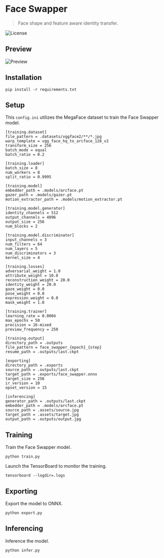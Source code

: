 Face Swapper
============

> Face shape and feature aware identity transfer.

![License](https://img.shields.io/badge/license-ResearchRAIL--MS-red)


Preview
-------

![Preview](https://raw.githubusercontent.com/facefusion/facefusion-labs/next/.github/previews/face_swapper.png?sanitize=true)


Installation
------------

```
pip install -r requirements.txt
```


Setup
-----

This `config.ini` utilizes the MegaFace dataset to train the Face Swapper model.

```
[training.dataset]
file_pattern = .datasets/vggface2/**/*.jpg
warp_template = vgg_face_hq_to_arcface_128_v2
transform_size = 256
batch_mode = equal
batch_ratio = 0.2
```

```
[training.loader]
batch_size = 8
num_workers = 8
split_ratio = 0.9995
```

```
[training.model]
embedder_path = .models/arcface.pt
gazer_path = .models/gazer.pt
motion_extractor_path = .models/motion_extractor.pt
```

```
[training.model.generator]
identity_channels = 512
output_channels = 4096
output_size = 256
num_blocks = 2
```

```
[training.model.discriminator]
input_channels = 3
num_filters = 64
num_layers = 5
num_discriminators = 3
kernel_size = 4
```

```
[training.losses]
adversarial_weight = 1.0
attribute_weight = 10.0
reconstruction_weight = 20.0
identity_weight = 20.0
gaze_weight = 0.0
pose_weight = 0.0
expression_weight = 0.0
mask_weight = 1.0
```

```
[training.trainer]
learning_rate = 0.0004
max_epochs = 50
precision = 16-mixed
preview_frequency = 250
```

```
[training.output]
directory_path = .outputs
file_pattern = face_swapper_{epoch}_{step}
resume_path = .outputs/last.ckpt
```

```
[exporting]
directory_path = .exports
source_path = .outputs/last.ckpt
target_path = .exports/face_swapper.onnx
target_size = 256
ir_version = 10
opset_version = 15
```

```
[inferencing]
generator_path = .outputs/last.ckpt
embedder_path = .models/arcface.pt
source_path = .assets/source.jpg
target_path = .assets/target.jpg
output_path = .outputs/output.jpg
```


Training
--------

Train the Face Swapper model.

```
python train.py
```

Launch the TensorBoard to monitor the training.

```
tensorboard --logdir=.logs
```


Exporting
---------

Export the model to ONNX.

```
python export.py
```


Inferencing
-----------

Inference the model.

```
python infer.py
```
